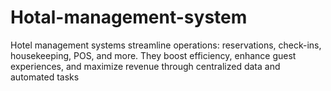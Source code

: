 # Hotal-management-system
Hotel management systems streamline operations: reservations, check-ins, housekeeping, POS, and more. They boost efficiency, enhance guest experiences, and maximize revenue through centralized data and automated tasks
